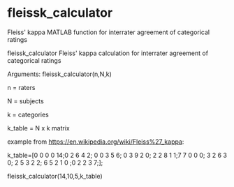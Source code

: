 # fleissk_calculator
Fleiss' kappa MATLAB function for interrater agreement of categorical ratings

fleissk_calculator Fleiss' kappa calculation for interrater agreement of categorical ratings

Arguments: fleissk_calculator(n,N,k)
   
   n = raters
   
   N = subjects
   
   k = categories
   
   k_table = N x k matrix

example from https://en.wikipedia.org/wiki/Fleiss%27_kappa:
 
k_table=[0 0 0 0 14;0 2 6 4 2; 0 0 3 5 6; 0 3 9 2 0; 2 2 8 1 1;7 7 0 0 0; 3 2 6 3 0; 2 5 3 2 2; 6 5 2 1 0 ;0 2 2 3 7;];
 
fleissk_calculator(14,10,5,k_table)
